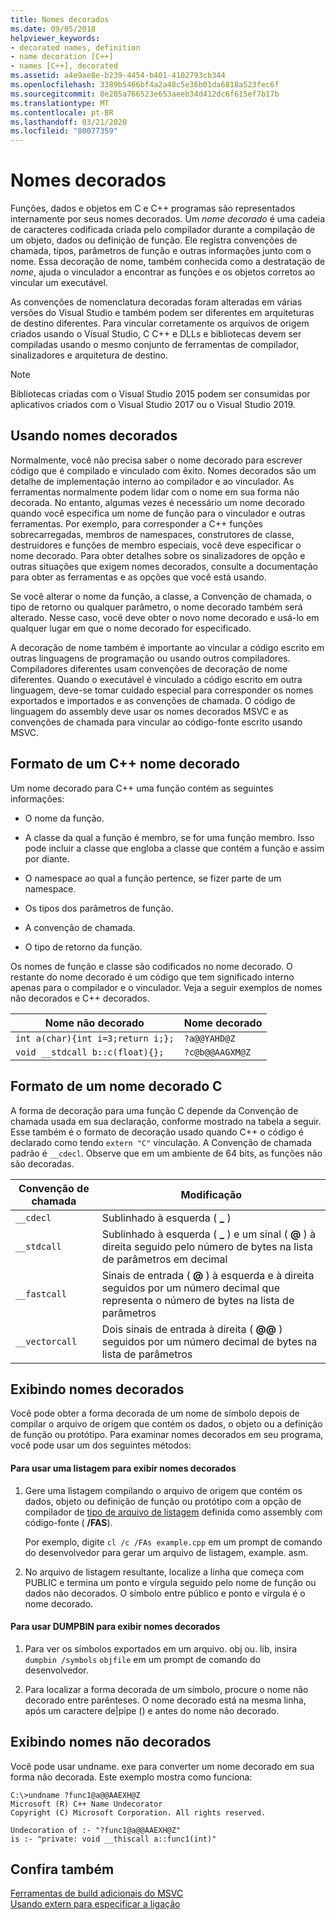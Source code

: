 ```yaml
---
title: Nomes decorados
ms.date: 09/05/2018
helpviewer_keywords:
- decorated names, definition
- name decoration [C++]
- names [C++], decorated
ms.assetid: a4e9ae8e-b239-4454-b401-4102793cb344
ms.openlocfilehash: 3389b5466bf4a2a48c5e36b01da6818a523fec6f
ms.sourcegitcommit: 8e285a766523e653aeeb34d412dc6f615ef7b17b
ms.translationtype: MT
ms.contentlocale: pt-BR
ms.lasthandoff: 03/21/2020
ms.locfileid: "80077359"
---
```

# <a name="decorated-names"></a>Nomes decorados

Funções, dados e objetos em C e C++ programas são representados internamente por seus nomes decorados. Um *nome decorado* é uma cadeia de caracteres codificada criada pelo compilador durante a compilação de um objeto, dados ou definição de função. Ele registra convenções de chamada, tipos, parâmetros de função e outras informações junto com o nome. Essa decoração de nome, também conhecida como a destratação de *nome*, ajuda o vinculador a encontrar as funções e os objetos corretos ao vincular um executável.

As convenções de nomenclatura decoradas foram alteradas em várias versões do Visual Studio e também podem ser diferentes em arquiteturas de destino diferentes. Para vincular corretamente os arquivos de origem criados usando o Visual Studio, C C++ e DLLs e bibliotecas devem ser compiladas usando o mesmo conjunto de ferramentas de compilador, sinalizadores e arquitetura de destino.

> [!NOTE]
> Bibliotecas criadas com o Visual Studio 2015 podem ser consumidas por aplicativos criados com o Visual Studio 2017 ou o Visual Studio 2019.

##  <a name="using-decorated-names"></a><a name="Using"></a>Usando nomes decorados

Normalmente, você não precisa saber o nome decorado para escrever código que é compilado e vinculado com êxito. Nomes decorados são um detalhe de implementação interno ao compilador e ao vinculador. As ferramentas normalmente podem lidar com o nome em sua forma não decorada. No entanto, algumas vezes é necessário um nome decorado quando você especifica um nome de função para o vinculador e outras ferramentas. Por exemplo, para corresponder a C++ funções sobrecarregadas, membros de namespaces, construtores de classe, destruidores e funções de membro especiais, você deve especificar o nome decorado. Para obter detalhes sobre os sinalizadores de opção e outras situações que exigem nomes decorados, consulte a documentação para obter as ferramentas e as opções que você está usando.

Se você alterar o nome da função, a classe, a Convenção de chamada, o tipo de retorno ou qualquer parâmetro, o nome decorado também será alterado. Nesse caso, você deve obter o novo nome decorado e usá-lo em qualquer lugar em que o nome decorado for especificado.

A decoração de nome também é importante ao vincular a código escrito em outras linguagens de programação ou usando outros compiladores. Compiladores diferentes usam convenções de decoração de nome diferentes. Quando o executável é vinculado a código escrito em outra linguagem, deve-se tomar cuidado especial para corresponder os nomes exportados e importados e as convenções de chamada. O código de linguagem do assembly deve usar os nomes decorados MSVC e as convenções de chamada para vincular ao código-fonte escrito usando MSVC.

##  <a name="format-of-a-c-decorated-name"></a><a name="Format"></a>Formato de um C++ nome decorado

Um nome decorado para C++ uma função contém as seguintes informações:

- O nome da função.

- A classe da qual a função é membro, se for uma função membro. Isso pode incluir a classe que engloba a classe que contém a função e assim por diante.

- O namespace ao qual a função pertence, se fizer parte de um namespace.

- Os tipos dos parâmetros de função.

- A convenção de chamada.

- O tipo de retorno da função.

Os nomes de função e classe são codificados no nome decorado. O restante do nome decorado é um código que tem significado interno apenas para o compilador e o vinculador. Veja a seguir exemplos de nomes não decorados e C++ decorados.

|Nome não decorado|Nome decorado|
|----------------------|--------------------|
|`int a(char){int i=3;return i;};`|`?a@@YAHD@Z`|
|`void __stdcall b::c(float){};`|`?c@b@@AAGXM@Z`|

##  <a name="format-of-a-c-decorated-name"></a><a name="FormatC"></a>Formato de um nome decorado C

A forma de decoração para uma função C depende da Convenção de chamada usada em sua declaração, conforme mostrado na tabela a seguir. Esse também é o formato de decoração usado quando C++ o código é declarado como tendo `extern "C"` vinculação. A Convenção de chamada padrão é `__cdecl`. Observe que em um ambiente de 64 bits, as funções não são decoradas.

|Convenção de chamada|Modificação|
|------------------------|----------------|
|`__cdecl`|Sublinhado à esquerda ( **_** )|
|`__stdcall`|Sublinhado à esquerda ( **_** ) e um sinal ( **\@** ) à direita seguido pelo número de bytes na lista de parâmetros em decimal|
|`__fastcall`|Sinais de entrada ( **\@** ) à esquerda e à direita seguidos por um número decimal que representa o número de bytes na lista de parâmetros|
|`__vectorcall`|Dois sinais de entrada à direita ( **\@\@** ) seguidos por um número decimal de bytes na lista de parâmetros|

##  <a name="viewing-decorated-names"></a><a name="Viewing"></a>Exibindo nomes decorados

Você pode obter a forma decorada de um nome de símbolo depois de compilar o arquivo de origem que contém os dados, o objeto ou a definição de função ou protótipo. Para examinar nomes decorados em seu programa, você pode usar um dos seguintes métodos:

#### <a name="to-use-a-listing-to-view-decorated-names"></a>Para usar uma listagem para exibir nomes decorados

1. Gere uma listagem compilando o arquivo de origem que contém os dados, objeto ou definição de função ou protótipo com a opção de compilador de [tipo de arquivo de listagem](fa-fa-listing-file.md) definida como assembly com código-fonte ( **/FAS**).

   Por exemplo, digite `cl /c /FAs example.cpp` em um prompt de comando do desenvolvedor para gerar um arquivo de listagem, example. asm.

2. No arquivo de listagem resultante, localize a linha que começa com PUBLIC e termina um ponto e vírgula seguido pelo nome de função ou dados não decorados. O símbolo entre público e ponto e vírgula é o nome decorado.

#### <a name="to-use-dumpbin-to-view-decorated-names"></a>Para usar DUMPBIN para exibir nomes decorados

1. Para ver os símbolos exportados em um arquivo. obj ou. lib, insira `dumpbin /symbols` `objfile` em um prompt de comando do desenvolvedor.

2. Para localizar a forma decorada de um símbolo, procure o nome não decorado entre parênteses. O nome decorado está na mesma linha, após um caractere de&#124;pipe () e antes do nome não decorado.

##  <a name="viewing-undecorated-names"></a><a name="Undecorated"></a>Exibindo nomes não decorados

Você pode usar undname. exe para converter um nome decorado em sua forma não decorada. Este exemplo mostra como funciona:

```
C:\>undname ?func1@a@@AAEXH@Z
Microsoft (R) C++ Name Undecorator
Copyright (C) Microsoft Corporation. All rights reserved.

Undecoration of :- "?func1@a@@AAEXH@Z"
is :- "private: void __thiscall a::func1(int)"
```

## <a name="see-also"></a>Confira também

[Ferramentas de build adicionais do MSVC](c-cpp-build-tools.md)<br/>
[Usando extern para especificar a ligação](../../cpp/using-extern-to-specify-linkage.md)
